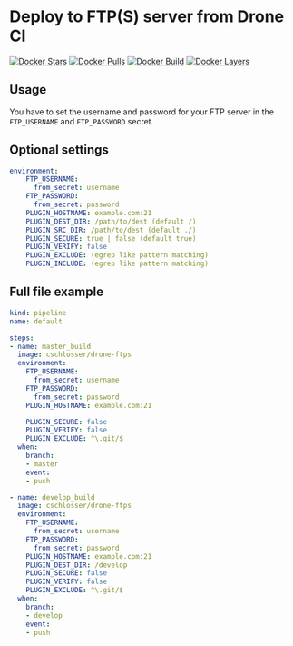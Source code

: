 # Deploy to FTP(S) server from Drone CI

[![Docker Stars](https://img.shields.io/docker/stars/cschlosser/drone-ftps.svg)](https://hub.docker.com/r/cschlosser/drone-ftps/)
[![Docker Pulls](https://img.shields.io/docker/pulls/cschlosser/drone-ftps.svg)](https://hub.docker.com/r/cschlosser/drone-ftps/)
[![Docker Build](https://img.shields.io/docker/build/cschlosser/drone-ftps.svg)](https://hub.docker.com/r/cschlosser/drone-ftps/)
[![Docker Layers](https://images.microbadger.com/badges/image/cschlosser/drone-ftps.svg)](https://hub.docker.com/r/cschlosser/drone-ftps/)

## Usage

You have to set the username and password for your FTP server in the `FTP_USERNAME` and `FTP_PASSWORD` secret.


## Optional settings

```yaml
environment:
    FTP_USERNAME:
      from_secret: username
    FTP_PASSWORD:
      from_secret: password
    PLUGIN_HOSTNAME: example.com:21
    PLUGIN_DEST_DIR: /path/to/dest (default /)
    PLUGIN_SRC_DIR: /path/to/dest (default ./)
    PLUGIN_SECURE: true | false (default true)
    PLUGIN_VERIFY: false
    PLUGIN_EXCLUDE: (egrep like pattern matching)
    PLUGIN_INCLUDE: (egrep like pattern matching)
```

## Full file example

```yaml
kind: pipeline
name: default

steps:
- name: master_build
  image: cschlosser/drone-ftps
  environment:
    FTP_USERNAME:
      from_secret: username
    FTP_PASSWORD:
      from_secret: password
    PLUGIN_HOSTNAME: example.com:21

    PLUGIN_SECURE: false
    PLUGIN_VERIFY: false
    PLUGIN_EXCLUDE: ^\.git/$
  when:
    branch:
    - master
    event:
    - push

- name: develop_build
  image: cschlosser/drone-ftps
  environment:
    FTP_USERNAME:
      from_secret: username
    FTP_PASSWORD:
      from_secret: password
    PLUGIN_HOSTNAME: example.com:21
    PLUGIN_DEST_DIR: /develop
    PLUGIN_SECURE: false
    PLUGIN_VERIFY: false
    PLUGIN_EXCLUDE: ^\.git/$
  when:
    branch:
    - develop
    event:
    - push
```

